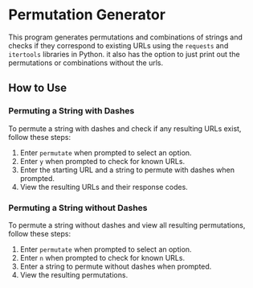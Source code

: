 # Permutation Generator

This program generates permutations and combinations of strings and checks if they correspond to existing URLs using the `requests` and `itertools` libraries in Python. it also has the option to just print out the permutations or combinations without the urls.

## How to Use

### Permuting a String with Dashes

To permute a string with dashes and check if any resulting URLs exist, follow these steps:

1. Enter `permutate` when prompted to select an option.
2. Enter `y` when prompted to check for known URLs.
3. Enter the starting URL and a string to permute with dashes when prompted.
4. View the resulting URLs and their response codes.

### Permuting a String without Dashes

To permute a string without dashes and view all resulting permutations, follow these steps:

1. Enter `permutate` when prompted to select an option.
2. Enter `n` when prompted to check for known URLs.
3. Enter a string to permute without dashes when prompted.
4. View the resulting permutations.


